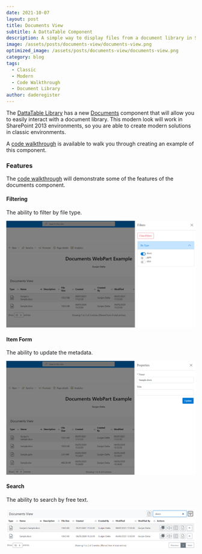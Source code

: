 ```yaml
---
date: 2021-10-07
layout: post
title: Documents View
subtitle: A DattaTable Component
description: A simple way to display files from a document library in SharePoint 2013/Online.
image: /assets/posts/documents-view/documents-view.png
optimized_image: /assets/posts/documents-view/documents-view.png
category: blog
tags:
  - Classic
  - Modern
  - Code Walkthrough
  - Document Library
author: daderegister
---
```


The [DattaTable Library](https://datta-framework.github.io/dattatable) has a new [Documents](https://datta-framework.github.io/dattatable/classes/Documents.html) component that will allow you to easily interact with a document library. This modern look will work in SharePoint 2013 environments, so you are able to create modern solutions in classic environments.

A [code walkthrough](https://github.com/datta-framework/documents-wp/wiki) is available to walk you through creating an example of this component.

### Features

The [code walkthrough](https://github.com/datta-framework/documents-wp/wiki) will demonstrate some of the features of the documents component.

#### Filtering

The ability to filter by file type.

![filtering](/assets/posts/documents-view/filterByType.png)

#### Item Form

The ability to update the metadata.

![item form](/assets/posts/documents-view/itemForm.png)

#### Search

The ability to search by free text.

![search](/assets/posts/documents-view/search.png)
